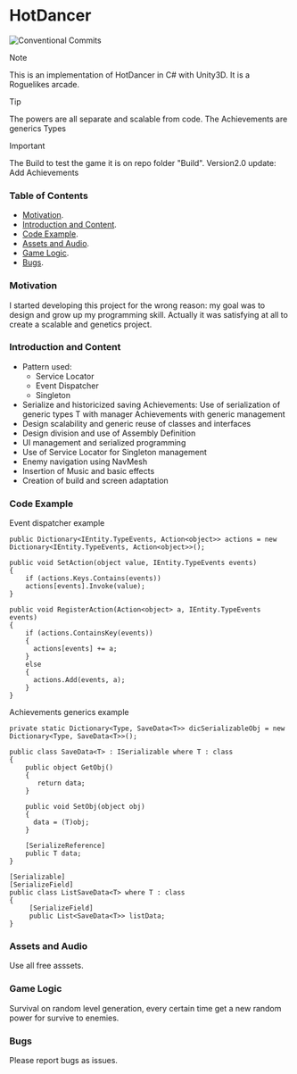# HotDancer
![Conventional Commits](https://img.shields.io/badge/version-2.0.0-green.svg)

<!---Link to the helpful section: [Link Text](#thisll-be-a-helpful-section-about-the-greek-letter-Θ). --->

> [!NOTE]
> This is an implementation of HotDancer in C# with Unity3D. It is a Roguelikes arcade.
>

> [!TIP]
> The powers are all separate and scalable from code.
> The Achievements are generics Types

> [!IMPORTANT]
> The Build to test the game it is on repo folder "Build".
> Version2.0 update: Add Achievements

### Table of Contents
* [Motivation](#motivation).
* [Introduction and Content](#introduction-and-content).
* [Code Example](#code-example).
* [Assets and Audio](#assets-and-audio).
* [Game Logic](#game-logic).
* [Bugs](#bugs).

### Motivation
I started developing this project for the wrong reason: my goal was to design and grow up my programming skill.
Actually it was satisfying at all to create a scalable and genetics project.

### Introduction and Content
* Pattern used:
  - Service Locator
  - Event Dispatcher
  - Singleton
* Serialize and historicized saving Achievements: Use of serialization of generic types T with manager Achievements with generic management
* Design scalability and generic reuse of classes and interfaces
* Design division and use of Assembly Definition
* UI management and serialized programming
* Use of Service Locator for Singleton management
* Enemy navigation using NavMesh
* Insertion of Music and basic effects
* Creation of build and screen adaptation

### Code Example
Event dispatcher example 
```
public Dictionary<IEntity.TypeEvents, Action<object>> actions = new Dictionary<IEntity.TypeEvents, Action<object>>();

public void SetAction(object value, IEntity.TypeEvents events)
{
    if (actions.Keys.Contains(events))
    actions[events].Invoke(value);
}

public void RegisterAction(Action<object> a, IEntity.TypeEvents events)
{
    if (actions.ContainsKey(events))
    {
      actions[events] += a;
    }
    else
    {
      actions.Add(events, a);
    }
}
```
Achievements generics example 
```
private static Dictionary<Type, SaveData<T>> dicSerializableObj = new Dictionary<Type, SaveData<T>>();

public class SaveData<T> : ISerializable where T : class
{
    public object GetObj()
    {
       return data;
    }

    public void SetObj(object obj)
    {
      data = (T)obj;
    }

    [SerializeReference]
    public T data;
}

[Serializable]
[SerializeField]
public class ListSaveData<T> where T : class
{
     [SerializeField]
     public List<SaveData<T>> listData;
}
```
### Assets and Audio

Use all free asssets.

### Game Logic

Survival on random level generation, every certain time get a new random power for survive to enemies. 

### Bugs

Please report bugs as issues.
